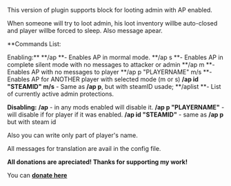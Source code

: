 This version of plugin supports block for looting admin with AP enabled.

When someone will try to loot admin, his loot inventory willbe auto-closed and player willbe forced to sleep. Also message apear.

**Commands List:

Enabling:**
**/ap **- Enables AP in mormal mode.
**/ap s **- Enables AP in complete silent mode with no messages to attacker or admin
**/ap m **- Enables AP with no messages to player
**/ap p "PLAYERNAME" m/s **- Enables AP for ANOTHER player with selected mode (m or s)
**/ap id "STEAMID" m/s** - Same as **/ap p**, but with steamID usade;
**/aplist **- List of currently active admin protections.

**Disabling:**
**/ap** - in any mods enabled will disable it.
**/ap p "PLAYERNAME"** - will disable if for player if it was enabled.
**/ap id "STEAMID"** - same as **/ap p** but with steam id


Also you can write only part of player's name.


All messages for translation are avail in the config file.

**All donations are apreciated! Thanks for supporting my work!**

You can [**donate here**](https://www.paypal.com/cgi-bin/webscr?cmd=_s-xclick&hosted_button_id=843Z3T75ZZWVG)